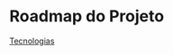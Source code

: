 # Roadmap do Projeto

[Tecnologias](Roadmap%20do%20Projeto%200bcf99a0dd184b5e9239652caf15a56f/Tecnologias%20e62d91679a64403f9568199745b1ef95.md)
